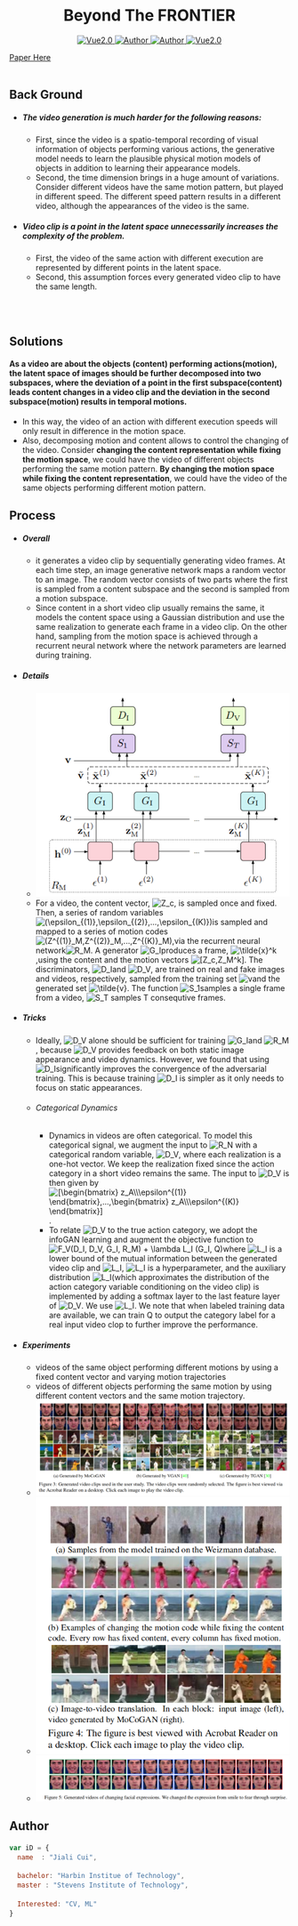 <h1 align="center">Beyond The FRONTIER</h1>

<p align="center">
    <a href="https://www.tensorflow.org/">
        <img src="https://img.shields.io/badge/Tensorflow-1.13-green" alt="Vue2.0">
    </a>
    <a href="https://github.com/CuiJiali-CV/">
        <img src="https://img.shields.io/badge/Author-JialiCui-blueviolet" alt="Author">
    </a>
    <a href="https://github.com/CuiJiali-CV/">
        <img src="https://img.shields.io/badge/Email-cuijiali961224@gmail.com-blueviolet" alt="Author">
    </a>
    <a href="https://www.stevens.edu/">
        <img src="https://img.shields.io/badge/College-SIT-green" alt="Vue2.0">
    </a>
</p>


[Paper Here](https://arxiv.org/abs/1707.04993)
<br /><br />

## Back Ground

* #####  The video generation is much harder for the following reasons:

  - First, since the video is a spatio-temporal recording of visual information of objects performing various actions, the generative model needs to learn the plausible physical motion models of objects in addition to learning their appearance models.
  - Second, the time dimension brings in a huge amount of variations. Consider different videos have the same motion pattern, but played in different speed. The different speed pattern results in a different video, although the appearances of the video is the same.

* ##### Video clip is a point in the latent space unnecessarily increases the complexity of the problem.

  * First, the video of the same action with different execution are represented by different points in the latent space.
  * Second, this assumption forces every generated video clip to have the same length.

  

<br /><br />

## Solutions

#### As a video are about the objects (content) performing actions(motion), the latent space of images should be further decomposed into two subspaces, where the deviation of a point in the first subspace(content) leads content changes in a video clip and the deviation in the second subspace(motion) results in temporal motions.

- In this way, the video of an action with different execution speeds will only result in difference in the motion space.
- Also, decomposing motion and content allows to control the changing of the video. Consider **changing the content representation while fixing the motion space**, we could have the video of different objects performing the same motion pattern. **By changing the motion space while fixing the content representation**, we could have the video of the same objects performing different motion pattern.



## Process

- ##### Overall

  - it generates a video clip by sequentially generating video frames. At each time step, an image generative network maps a random vector to an image. The random vector consists of two parts where the first is sampled from a content subspace and the second is sampled from a motion subspace. 
  - Since content in a short video clip usually remains the same, it models the content space using a Gaussian distribution and use the same realization to generate each frame in a video clip. On the other hand, sampling from the motion space is achieved through a recurrent neural network where the network parameters are learned during training.

- ##### Details

  - ![Image text](https://github.com/CuiJiali-CV/GANs/raw/master/imgs/mocogan/process.png)
  - For a video, the content vector, <img src="https://latex.codecogs.com/gif.latex?Z_c" title="Z_c" />, is sampled once and fixed. Then, a series of random variables <img src="https://latex.codecogs.com/gif.latex?(\epsilon_{(1)},\epsilon_{(2)},...,\epsilon_{(K)})" title="(\epsilon_{(1)},\epsilon_{(2)},...,\epsilon_{(K)})" />is sampled and mapped to a series of motion codes <img src="https://latex.codecogs.com/gif.latex?(Z^{(1)}_M,Z^{(2)}_M,...,Z^{(K)}_M)" title="(Z^{(1)}_M,Z^{(2)}_M,...,Z^{(K)}_M)" />,via the recurrent neural network<img src="https://latex.codecogs.com/gif.latex?R_M" title="R_M" />. A generator <img src="https://latex.codecogs.com/gif.latex?G_I" title="G_I" />produces a frame, <img src="https://latex.codecogs.com/gif.latex?\tilde{x}^k" title="\tilde{x}^k" />,using the content and the motion vectors <img src="https://latex.codecogs.com/gif.latex?[Z_c,Z_M^k]" title="[Z_c,Z_M^k]" />. The discriminators, <img src="https://latex.codecogs.com/gif.latex?D_I" title="D_I" />and <img src="https://latex.codecogs.com/gif.latex?D_V" title="D_V" />, are trained on real and fake images and videos, respectively, sampled from the training set <img src="https://latex.codecogs.com/gif.latex?v" title="v" />and the generated set <img src="https://latex.codecogs.com/gif.latex?\tilde{v}" title="\tilde{v}" />. The function <img src="https://latex.codecogs.com/gif.latex?S_1" title="S_1" />samples a single frame from a video, <img src="https://latex.codecogs.com/gif.latex?S_T" title="S_T" /> samples T consequtive frames. 

- ##### Tricks

  - Ideally, <img src="https://latex.codecogs.com/gif.latex?D_V" title="D_V" /> alone should be sufficient for training <img src="https://latex.codecogs.com/gif.latex?G_I" title="G_I" />and <img src="https://latex.codecogs.com/gif.latex?R_M" title="R_M" />, because <img src="https://latex.codecogs.com/gif.latex?D_V" title="D_V" /> provides feedback on both static image appearance and video dynamics. However, we found that using <img src="https://latex.codecogs.com/gif.latex?D_I" title="D_I" />significantly improves the convergence of the adversarial training. This is because training <img src="https://latex.codecogs.com/gif.latex?D_I" title="D_I" /> is simpler as it only needs to focus on static appearances.

  - ###### Categorical Dynamics

    - Dynamics in videos are often categorical. To model this categorical signal, we augment the input to <img src="https://latex.codecogs.com/gif.latex?R_M" title="R_N" /> with a categorical random variable, <img src="https://latex.codecogs.com/gif.latex?z_A" title="D_V" />, where each realization is a one-hot vector. We keep the realization fixed since the action category in a short video remains the same. The input to <img src="https://latex.codecogs.com/gif.latex?R_M" title="D_V" /> is then given by  <img src="https://latex.codecogs.com/gif.latex?[\begin{bmatrix}&space;z_A\\\epsilon^{(1)}&space;\end{bmatrix},...,\begin{bmatrix}&space;z_A\\\epsilon^{(K)}&space;\end{bmatrix}]" title="[\begin{bmatrix} z_A\\\epsilon^{(1)} \end{bmatrix},...,\begin{bmatrix} z_A\\\epsilon^{(K)} \end{bmatrix}]" />.
    - To relate <img src="https://latex.codecogs.com/gif.latex?z_A" title="D_V" /> to the true action category, we adopt the infoGAN learning and augment the objective function to <img src="https://latex.codecogs.com/gif.latex?F_V(D_I,&space;D_V,&space;G_I,&space;R_M)&space;&plus;&space;\lambda&space;L_I&space;(G_I,&space;Q)" title="F_V(D_I, D_V, G_I, R_M) + \lambda L_I (G_I, Q)" />where <img src="https://latex.codecogs.com/gif.latex?L_I" title="L_I" /> is a lower bound of the mutual information between the generated video clip and <img src="https://latex.codecogs.com/gif.latex?z_A" title="L_I" />, <img src="https://latex.codecogs.com/gif.latex?\lambda" title="L_I" /> is a hyperparameter,  and the auxiliary distribution <img src="https://latex.codecogs.com/gif.latex?Q" title="L_I" />(which approximates the distribution of the action category variable conditioning on the video clip) is implemented by adding a softmax layer to the last feature layer of <img src="https://latex.codecogs.com/gif.latex?D_V" title="D_V" />. We use <img src="https://latex.codecogs.com/gif.latex?\lambda = 1" title="L_I" />. We note that when labeled training data are available, we can train Q to output the category label for a real input video clop to further improve the performance.

- ##### Experiments

  - videos of the same object performing different motions by using a fixed content vector and varying motion trajectories
  - videos of different objects performing the same motion by using different content vectors and the same motion trajectory.
  - ![Image text](https://github.com/CuiJiali-CV/GANs/raw/master/imgs/mocogan/exp1.png)
  - ![Image text](https://github.com/CuiJiali-CV/GANs/raw/master/imgs/mocogan/exp2.png)
  - ![Image text](https://github.com/CuiJiali-CV/GANs/raw/master/imgs/mocogan/exp3.png)

  












## Author

```javascript
var iD = {
  name  : "Jiali Cui",
  
  bachelor: "Harbin Institue of Technology",
  master : "Stevens Institute of Technology",
  
  Interested: "CV, ML"
}
```
